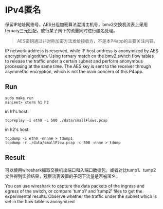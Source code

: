 # IPv4匿名

保留IP地址网络号，AES分组加密算法混淆主机号，bmv2交换机流表上采用ternary三元匹配，放行某子网下的流量同时进行匿名处理。

> AES密钥通过非对称加密方法发给接收方，不是本P4app的主要关注内容。

IP network address is reserved, while IP host address is anonymized by AES encryption algorithm. Using ternary match on the bmv2 switch flow tables to release the traffic under a certain subnet and perform anonymous processing at the same time. The AES key is sent to the receiver through asymmetric encryption, which is not the main concern of this P4app.

## Run

```
sudo make run
mininet> xterm h1 h2
```

in h1's host:

```
tcpreplay -i eth0 -L 500 ./data/smallFlows.pcap
```

in h2's host:

```
tcpdump -i eth0 -nnnne > tdump1
tcpdump -r ./data/smallFlow.pcap -c 500 -nnne > tdump
```

## 

## Result

可以使用wireshark抓取交换机出端口和入端口数据包，或者对比tump1、tump2文件得到实验结果，观察流表设置的子网下流量是否被匿名。

You can use wireshark to capture the data packets of the  ingress and egress of the switch, or compare 'tump1' and 'tump2' files  to get the experimental results. Observe whether the traffic under the subnet which is set in the flow table is anonymized

